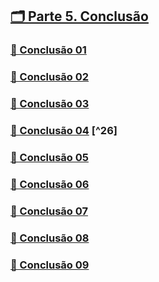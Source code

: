 ## [🗂️ Parte 5. Conclusão](#lde.5)
### [📃 Conclusão 01](#lde.5.1)
### [📃 Conclusão 02](#lde.5.2)
### [📃 Conclusão 03](#lde.5.3)
### [📃 Conclusão 04](#lde.5.4) [^26]
### [📃 Conclusão 05](#lde.5.5)
### [📃 Conclusão 06](#lde.5.6)
### [📃 Conclusão 07](#lde.5.7)
### [📃 Conclusão 08](#lde.5.8)
### [📃 Conclusão 09](#lde.5.9)
